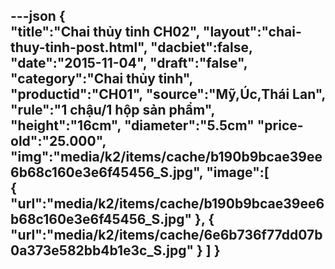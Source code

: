 ---json
{  
   "title":"Chai thủy tinh CH02",
 "layout":"chai-thuy-tinh-post.html",
    "dacbiet":false,
   "date":"2015-11-04",
   "draft":"false",
   "category":"Chai thủy tinh",
   "productid":"CH01",
   "source":"Mỹ,Úc,Thái Lan",
   "rule":"1 chậu/1 hộp sản phẩm",
    "height":"16cm",
    "diameter":"5.5cm"
   "price-old":"25.000",
   "img":"media/k2/items/cache/b190b9bcae39ee6b68c160e3e6f45456_S.jpg",
   "image":[  
      {  
         "url":"media/k2/items/cache/b190b9bcae39ee6b68c160e3e6f45456_S.jpg"
      },
      {  
         "url":"media/k2/items/cache/6e6b736f77dd07b0a373e582bb4b1e3c_S.jpg"
      }
   ]
}
---